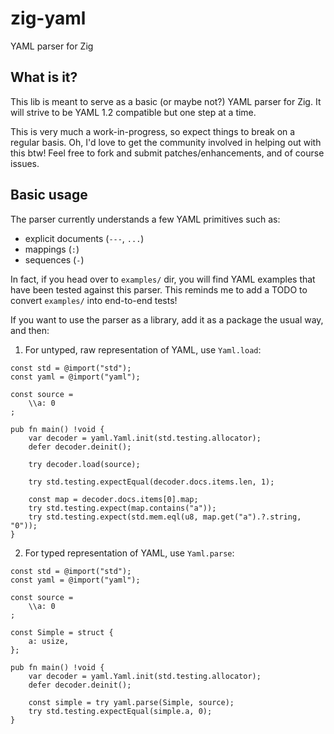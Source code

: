 # zig-yaml

YAML parser for Zig

## What is it?

This lib is meant to serve as a basic (or maybe not?) YAML parser for Zig. It will strive to be YAML 1.2 compatible
but one step at a time.

This is very much a work-in-progress, so expect things to break on a regular basis. Oh, I'd love to get the
community involved in helping out with this btw! Feel free to fork and submit patches/enhancements, and of course
issues.

## Basic usage

The parser currently understands a few YAML primitives such as:
* explicit documents (`---`, `...`)
* mappings (`:`)
* sequences (`-`)

In fact, if you head over to `examples/` dir, you will find YAML examples that have been tested against this
parser. This reminds me to add a TODO to convert `examples/` into end-to-end tests!

If you want to use the parser as a library, add it as a package the usual way, and then:

1. For untyped, raw representation of YAML, use `Yaml.load`:

```zig
const std = @import("std");
const yaml = @import("yaml");

const source =
    \\a: 0
;

pub fn main() !void {
    var decoder = yaml.Yaml.init(std.testing.allocator);
    defer decoder.deinit();

    try decoder.load(source);
    
    try std.testing.expectEqual(decoder.docs.items.len, 1);

    const map = decoder.docs.items[0].map;
    try std.testing.expect(map.contains("a"));
    try std.testing.expect(std.mem.eql(u8, map.get("a").?.string, "0"));
}
```

2. For typed representation of YAML, use `Yaml.parse`:

```zig
const std = @import("std");
const yaml = @import("yaml");

const source =
    \\a: 0
;

const Simple = struct {
    a: usize,
};

pub fn main() !void {
    var decoder = yaml.Yaml.init(std.testing.allocator);
    defer decoder.deinit();

    const simple = try yaml.parse(Simple, source);
    try std.testing.expectEqual(simple.a, 0);
}
```
